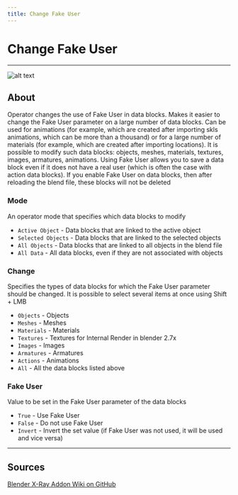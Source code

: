 ```yaml
---
title: Change Fake User
---
```


# Change Fake User

___

![alt text](assets/images/operator-change-fake-user.png)

## About

Operator changes the use of Fake User in data blocks. Makes it easier to change the Fake User parameter on a large number of data blocks. Can be used for animations (for example, which are created after importing skls animations, which can be more than a thousand) or for a large number of materials (for example, which are created after importing locations). It is possible to modify such data blocks: objects, meshes, materials, textures, images, armatures, animations. Using Fake User allows you to save a data block even if it does not have a real user (which is often the case with action data blocks). If you enable Fake User on data blocks, then after reloading the blend file, these blocks will not be deleted

### Mode

An operator mode that specifies which data blocks to modify

- `Active Object` - Data blocks that are linked to the active object
- `Selected Objects` - Data blocks that are linked to the selected objects
- `All Objects` - Data blocks that are linked to all objects in the blend file
- `All Data` - All data blocks, even if they are not associated with objects

### Change

Specifies the types of data blocks for which the Fake User parameter should be changed. It is possible to select several items at once using Shift + LMB

- `Objects` - Objects
- `Meshes` - Meshes
- `Materials` - Materials
- `Textures` - Textures for Internal Render in blender 2.7x
- `Images` - Images
- `Armatures` - Armatures
- `Actions` - Animations
- `All` - All the data blocks listed above

### Fake User

Value to be set in the Fake User parameter of the data blocks

- `True` - Use Fake User
- `False` - Do not use Fake User
- `Invert` - Invert the set value (if Fake User was not used, it will be used and vice versa)

___

## Sources

[Blender X-Ray Addon Wiki on GitHub](https://github.com/PavelBlend/blender-xray/wiki/Panel-Batch-Tools#change-fake-user)
